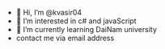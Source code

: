 - 👋 Hi, I’m @kvasir04
- 👀 I’m interested in c# and javaScript
- 🌱 I’m currently learning DaiNam university 
- contact me via email address

<!---
kvasir04/kvasir04 is a ✨ special ✨ repository because its `README.md` (this file) appears on your GitHub profile.
You can click the Preview link to take a look at your changes.
--->
